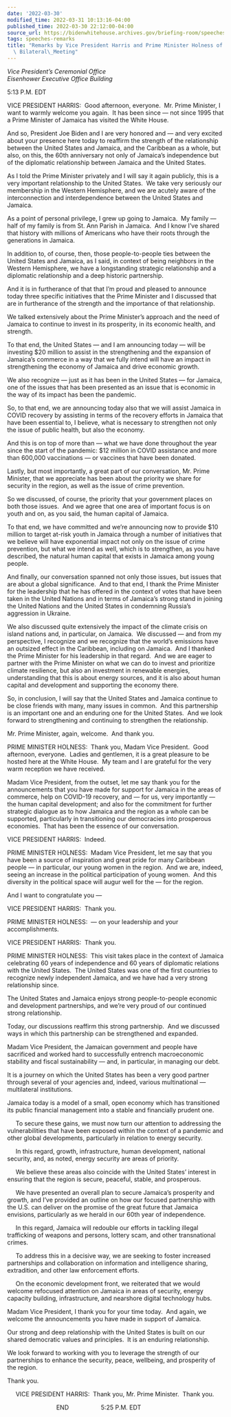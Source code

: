```yaml
---
date: '2022-03-30'
modified_time: 2022-03-31 10:13:16-04:00
published_time: 2022-03-30 22:12:00-04:00
source_url: https://bidenwhitehouse.archives.gov/briefing-room/speeches-remarks/2022/03/30/remarks-by-vice-president-harris-and-prime-minister-holness-of-jamaica-after-bilateral-meeting/
tags: speeches-remarks
title: "Remarks by Vice President Harris and Prime Minister Holness of Jamaica After\
  \ Bilateral\_Meeting"
---
```

 
*Vice President’s Ceremonial Office  
Eisenhower Executive Office Building*

5:13 P.M. EDT  
  
VICE PRESIDENT HARRIS:  Good afternoon, everyone.  Mr. Prime Minister, I
want to warmly welcome you again.  It has been since — not since 1995
that a Prime Minister of Jamaica has visited the White House.   
  
And so, President Joe Biden and I are very honored and — and very
excited about your presence here today to reaffirm the strength of the
relationship between the United States and Jamaica, and the Caribbean as
a whole, but also, on this, the 60th anniversary not only of Jamaica’s
independence but of the diplomatic relationship between Jamaica and the
United States.   
  
As I told the Prime Minister privately and I will say it again publicly,
this is a very important relationship to the United States.  We take
very seriously our membership in the Western Hemisphere, and we are
acutely aware of the interconnection and interdependence between the
United States and Jamaica.   
  
As a point of personal privilege, I grew up going to Jamaica.  My family
— half of my family is from St. Ann Parish in Jamaica.  And I know I’ve
shared that history with millions of Americans who have their roots
through the generations in Jamaica.  
  
In addition to, of course, then, those people-to-people ties between the
United States and Jamaica, as I said, in context of being neighbors in
the Western Hemisphere, we have a longstanding strategic relationship
and a diplomatic relationship and a deep historic partnership.   
  
And it is in furtherance of that that I’m proud and pleased to announce
today three specific initiatives that the Prime Minister and I discussed
that are in furtherance of the strength and the importance of that
relationship.   
  
We talked extensively about the Prime Minister’s approach and the need
of Jamaica to continue to invest in its prosperity, in its economic
health, and strength.   
  
To that end, the United States — and I am announcing today — will be
investing $20 million to assist in the strengthening and the expansion
of Jamaica’s commerce in a way that we fully intend will have an impact
in strengthening the economy of Jamaica and drive economic growth.   
  
We also recognize — just as it has been in the United States — for
Jamaica, one of the issues that has been presented as an issue that is
economic in the way of its impact has been the pandemic.   
  
So, to that end, we are announcing today also that we will assist
Jamaica in COVID recovery by assisting in terms of the recovery efforts
in Jamaica that have been essential to, I believe, what is necessary to
strengthen not only the issue of public health, but also the economy.   
  
And this is on top of more than — what we have done throughout the year
since the start of the pandemic: $12 million in COVID assistance and
more than 600,000 vaccinations — or vaccines that have been donated.   
  
Lastly, but most importantly, a great part of our conversation, Mr.
Prime Minister, that we appreciate has been about the priority we share
for security in the region, as well as the issue of crime prevention.   
  
So we discussed, of course, the priority that your government places on
both those issues.  And we agree that one area of important focus is on
youth and on, as you said, the human capital of Jamaica.   
  
To that end, we have committed and we’re announcing now to provide $10
million to target at-risk youth in Jamaica through a number of
initiatives that we believe will have exponential impact not only on the
issue of crime prevention, but what we intend as well, which is to
strengthen, as you have described, the natural human capital that exists
in Jamaica among young people.  
  
And finally, our conversation spanned not only those issues, but issues
that are about a global significance.  And to that end, I thank the
Prime Minister for the leadership that he has offered in the context of
votes that have been taken in the United Nations and in terms of
Jamaica’s strong stand in joining the United Nations and the United
States in condemning Russia’s aggression in Ukraine.   
  
We also discussed quite extensively the impact of the climate crisis on
island nations and, in particular, on Jamaica.  We discussed — and from
my perspective, I recognize and we recognize that the world’s emissions
have an outsized effect in the Caribbean, including on Jamaica.  And I
thanked the Prime Minister for his leadership in that regard.  And we
are eager to partner with the Prime Minister on what we can do to invest
and prioritize climate resilience, but also an investment in renewable
energies, understanding that this is about energy sources, and it is
also about human capital and development and supporting the economy
there.   
  
So, in conclusion, I will say that the United States and Jamaica
continue to be close friends with many, many issues in common.  And this
partnership is an important one and an enduring one for the United
States.  And we look forward to strengthening and continuing to
strengthen the relationship.   
  
Mr. Prime Minister, again, welcome.  And thank you.  
  
PRIME MINISTER HOLNESS:  Thank you, Madam Vice President.  Good
afternoon, everyone.  Ladies and gentlemen, it is a great pleasure to be
hosted here at the White House.  My team and I are grateful for the very
warm reception we have received.   
  
Madam Vice President, from the outset, let me say thank you for the
announcements that you have made for support for Jamaica in the areas of
commerce, help on COVID-19 recovery, and — for us, very importantly —
the human capital development; and also for the commitment for further
strategic dialogue as to how Jamaica and the region as a whole can be
supported, particularly in transitioning our democracies into prosperous
economies.  That has been the essence of our conversation.   
  
VICE PRESIDENT HARRIS:  Indeed.  
  
PRIME MINISTER HOLNESS:  Madam Vice President, let me say that you have
been a source of inspiration and great pride for many Caribbean people —
in particular, our young women in the region.  And we are, indeed,
seeing an increase in the political participation of young women.  And
this diversity in the political space will augur well for the — for the
region.   
  
And I want to congratulate you —  
  
VICE PRESIDENT HARRIS:  Thank you.    
  
PRIME MINISTER HOLNESS:  — on your leadership and your
accomplishments.   
  
VICE PRESIDENT HARRIS:  Thank you.    
  
PRIME MINISTER HOLNESS:  This visit takes place in the context of
Jamaica celebrating 60 years of independence and 60 years of diplomatic
relations with the United States.  The United States was one of the
first countries to recognize newly independent Jamaica, and we have had
a very strong relationship since.  
  
The United States and Jamaica enjoys strong people-to-people economic
and development partnerships, and we’re very proud of our continued
strong relationship.   
  
Today, our discussions reaffirm this strong partnership.  And we
discussed ways in which this partnership can be strengthened and
expanded.   
  
Madam Vice President, the Jamaican government and people have sacrificed
and worked hard to successfully entrench macroeconomic stability and
fiscal sustainability — and, in particular, in managing our debt.   
  
It is a journey on which the United States has been a very good partner
through several of your agencies and, indeed, various multinational —
multilateral institutions.   
  
Jamaica today is a model of a small, open economy which has transitioned
its public financial management into a stable and financially prudent
one.

     To secure these gains, we must now turn our attention to addressing
the vulnerabilities that have been exposed within the context of a
pandemic and other global developments, particularly in relation to
energy security.

     In this regard, growth, infrastructure, human development, national
security, and, as noted, energy security are areas of priority.

     We believe these areas also coincide with the United States’
interest in ensuring that the region is secure, peaceful, stable, and
prosperous.

     We have presented an overall plan to secure Jamaica’s prosperity
and growth, and I’ve provided an outline on how our focused partnership
with the U.S. can deliver on the promise of the great future that
Jamaica envisions, particularly as we herald in our 60th year of
independence.

     In this regard, Jamaica will redouble our efforts in tackling
illegal trafficking of weapons and persons, lottery scam, and other
transnational crimes.

     To address this in a decisive way, we are seeking to foster
increased partnerships and collaboration on information and intelligence
sharing, extradition, and other law enforcement efforts.

     On the economic development front, we reiterated that we would
welcome refocused attention on Jamaica in areas of security, energy
capacity building, infrastructure, and nearshore digital technology
hubs.

Madam Vice President, I thank you for your time today.  And again, we
welcome the announcements you have made in support of Jamaica.

Our strong and deep relationship with the United States is built on our
shared democratic values and principles.  It is an enduring
relationship.

We look forward to working with you to leverage the strength of our
partnerships to enhance the security, peace, wellbeing, and prosperity
of the region.

Thank you.

     VICE PRESIDENT HARRIS:  Thank you, Mr. Prime Minister.  Thank you. 

                             END                   5:25 P.M. EDT
